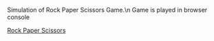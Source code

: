 Simulation of Rock Paper Scissors Game.\n
Game is played in browser console

[Rock Paper Scissors](https://github.com/ochuko56/rock-paper-scissors.git)